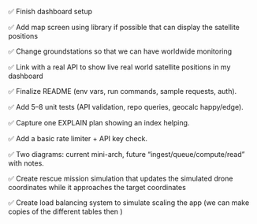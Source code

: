 ✅ Finish dashboard setup

✅ Add map screen using library if possible that can display the satellite positions

✅ Change groundstations so that we can have worldwide monitoring

✅ Link with a real API to show live real world satellite positions in my dashboard

✅ Finalize README (env vars, run commands, sample requests, auth).

✅ Add 5–8 unit tests (API validation, repo queries, geocalc happy/edge).

✅ Capture one EXPLAIN plan showing an index helping.

✅ Add a basic rate limiter + API key check.

✅ Two diagrams: current mini-arch, future “ingest/queue/compute/read” with notes.

✅ Create rescue mission simulation that updates the simulated drone coordinates while it approaches the target coordinates

✅ Create load balancing system to simulate scaling the app 
(we can make copies of the different tables then )
